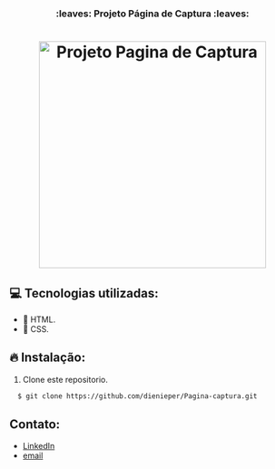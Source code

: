<h3 align="center">
  :leaves: Projeto Página de Captura :leaves:
</h3>

<h1 align="center">
    <img alt="Projeto Pagina de Captura" src="./imgages/projeto.png" width="400" heigth="816" />
</h1>

## :computer: Tecnologias utilizadas:

- 🥣 HTML.
- 🎃 CSS.

## :fire: Instalação:

1. Clone este repositorio.

```sh
  $ git clone https://github.com/dienieper/Pagina-captura.git
```

## Contato:

- [LinkedIn](https://www.linkedin.com/in/dienieper-oliveira-98a7a4217/)
- [email](dienieper@outlook.com)
